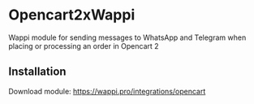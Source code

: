 # Opencart2xWappi
Wappi module for sending messages to WhatsApp and Telegram when placing or processing an order in Opencart 2
## Installation
Download module: https://wappi.pro/integrations/opencart
